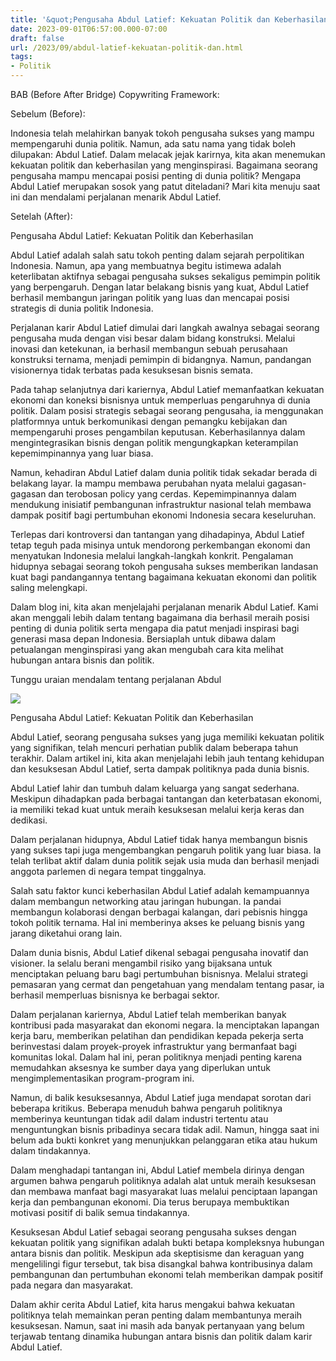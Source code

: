 ```yaml
---
title: '&quot;Pengusaha Abdul Latief: Kekuatan Politik dan Keberhasilan&quot;'
date: 2023-09-01T06:57:00.000-07:00
draft: false
url: /2023/09/abdul-latief-kekuatan-politik-dan.html
tags: 
- Politik
---
```


  

BAB (Before After Bridge) Copywriting Framework:  
  
Sebelum (Before):

  

Indonesia telah melahirkan banyak tokoh pengusaha sukses yang mampu mempengaruhi dunia politik. Namun, ada satu nama yang tidak boleh dilupakan: Abdul Latief. Dalam melacak jejak karirnya, kita akan menemukan kekuatan politik dan keberhasilan yang menginspirasi. Bagaimana seorang pengusaha mampu mencapai posisi penting di dunia politik? Mengapa Abdul Latief merupakan sosok yang patut diteladani? Mari kita menuju saat ini dan mendalami perjalanan menarik Abdul Latief.

  

Setelah (After):

  

Pengusaha Abdul Latief: Kekuatan Politik dan Keberhasilan

  

Abdul Latief adalah salah satu tokoh penting dalam sejarah perpolitikan Indonesia. Namun, apa yang membuatnya begitu istimewa adalah keterlibatan aktifnya sebagai pengusaha sukses sekaligus pemimpin politik yang berpengaruh. Dengan latar belakang bisnis yang kuat, Abdul Latief berhasil membangun jaringan politik yang luas dan mencapai posisi strategis di dunia politik Indonesia.

  

Perjalanan karir Abdul Latief dimulai dari langkah awalnya sebagai seorang pengusaha muda dengan visi besar dalam bidang konstruksi. Melalui inovasi dan ketekunan, ia berhasil membangun sebuah perusahaan konstruksi ternama, menjadi pemimpin di bidangnya. Namun, pandangan visionernya tidak terbatas pada kesuksesan bisnis semata.

  

Pada tahap selanjutnya dari kariernya, Abdul Latief memanfaatkan kekuatan ekonomi dan koneksi bisnisnya untuk memperluas pengaruhnya di dunia politik. Dalam posisi strategis sebagai seorang pengusaha, ia menggunakan platformnya untuk berkomunikasi dengan pemangku kebijakan dan mempengaruhi proses pengambilan keputusan. Keberhasilannya dalam mengintegrasikan bisnis dengan politik mengungkapkan keterampilan kepemimpinannya yang luar biasa.

  

Namun, kehadiran Abdul Latief dalam dunia politik tidak sekadar berada di belakang layar. Ia mampu membawa perubahan nyata melalui gagasan-gagasan dan terobosan policy yang cerdas. Kepemimpinannya dalam mendukung inisiatif pembangunan infrastruktur nasional telah membawa dampak positif bagi pertumbuhan ekonomi Indonesia secara keseluruhan.

  

Terlepas dari kontroversi dan tantangan yang dihadapinya, Abdul Latief tetap teguh pada misinya untuk mendorong perkembangan ekonomi dan menyatukan Indonesia melalui langkah-langkah konkrit. Pengalaman hidupnya sebagai seorang tokoh pengusaha sukses memberikan landasan kuat bagi pandangannya tentang bagaimana kekuatan ekonomi dan politik saling melengkapi.

  

Dalam blog ini, kita akan menjelajahi perjalanan menarik Abdul Latief. Kami akan menggali lebih dalam tentang bagaimana dia berhasil meraih posisi penting di dunia politik serta mengapa dia patut menjadi inspirasi bagi generasi masa depan Indonesia. Bersiaplah untuk dibawa dalam petualangan menginspirasi yang akan mengubah cara kita melihat hubungan antara bisnis dan politik.

  

Tunggu uraian mendalam tentang perjalanan Abdul

  

![](https://blogger.googleusercontent.com/img/b/R29vZ2xl/AVvXsEiWg3E-4Z0O-VsTlnnxanvthF2sjF8tqTp3s1vsAXcn3BWlgxOb1KwqyXL7VrJ2NbojnAKE7-ePq_fWvgsPEzNgj_c_rUMZJ7phQvd4StwXHP0-Wbe_rv7wIjFfcok9wTdfqNAYmTmjbPHv/s1600/abdul+latief.jpg)

  

Pengusaha Abdul Latief: Kekuatan Politik dan Keberhasilan

  

Abdul Latief, seorang pengusaha sukses yang juga memiliki kekuatan politik yang signifikan, telah mencuri perhatian publik dalam beberapa tahun terakhir. Dalam artikel ini, kita akan menjelajahi lebih jauh tentang kehidupan dan kesuksesan Abdul Latief, serta dampak politiknya pada dunia bisnis.

  

Abdul Latief lahir dan tumbuh dalam keluarga yang sangat sederhana. Meskipun dihadapkan pada berbagai tantangan dan keterbatasan ekonomi, ia memiliki tekad kuat untuk meraih kesuksesan melalui kerja keras dan dedikasi.

  

Dalam perjalanan hidupnya, Abdul Latief tidak hanya membangun bisnis yang sukses tapi juga mengembangkan pengaruh politik yang luar biasa. Ia telah terlibat aktif dalam dunia politik sejak usia muda dan berhasil menjadi anggota parlemen di negara tempat tinggalnya.

  

Salah satu faktor kunci keberhasilan Abdul Latief adalah kemampuannya dalam membangun networking atau jaringan hubungan. Ia pandai membangun kolaborasi dengan berbagai kalangan, dari pebisnis hingga tokoh politik ternama. Hal ini memberinya akses ke peluang bisnis yang jarang diketahui orang lain.

  

Dalam dunia bisnis, Abdul Latief dikenal sebagai pengusaha inovatif dan visioner. Ia selalu berani mengambil risiko yang bijaksana untuk menciptakan peluang baru bagi pertumbuhan bisnisnya. Melalui strategi pemasaran yang cermat dan pengetahuan yang mendalam tentang pasar, ia berhasil memperluas bisnisnya ke berbagai sektor.

  

Dalam perjalanan kariernya, Abdul Latief telah memberikan banyak kontribusi pada masyarakat dan ekonomi negara. Ia menciptakan lapangan kerja baru, memberikan pelatihan dan pendidikan kepada pekerja serta berinvestasi dalam proyek-proyek infrastruktur yang bermanfaat bagi komunitas lokal. Dalam hal ini, peran politiknya menjadi penting karena memudahkan aksesnya ke sumber daya yang diperlukan untuk mengimplementasikan program-program ini.

  

Namun, di balik kesuksesannya, Abdul Latief juga mendapat sorotan dari beberapa kritikus. Beberapa menuduh bahwa pengaruh politiknya memberinya keuntungan tidak adil dalam industri tertentu atau menguntungkan bisnis pribadinya secara tidak adil. Namun, hingga saat ini belum ada bukti konkret yang menunjukkan pelanggaran etika atau hukum dalam tindakannya.

  

Dalam menghadapi tantangan ini, Abdul Latief membela dirinya dengan argumen bahwa pengaruh politiknya adalah alat untuk meraih kesuksesan dan membawa manfaat bagi masyarakat luas melalui penciptaan lapangan kerja dan pembangunan ekonomi. Dia terus berupaya membuktikan motivasi positif di balik semua tindakannya.

  

Kesuksesan Abdul Latief sebagai seorang pengusaha sukses dengan kekuatan politik yang signifikan adalah bukti betapa kompleksnya hubungan antara bisnis dan politik. Meskipun ada skeptisisme dan keraguan yang mengelilingi figur tersebut, tak bisa disangkal bahwa kontribusinya dalam pembangunan dan pertumbuhan ekonomi telah memberikan dampak positif pada negara dan masyarakat.

  

Dalam akhir cerita Abdul Latief, kita harus mengakui bahwa kekuatan politiknya telah memainkan peran penting dalam membantunya meraih kesuksesan. Namun, saat ini masih ada banyak pertanyaan yang belum terjawab tentang dinamika hubungan antara bisnis dan politik dalam karir Abdul Latief.